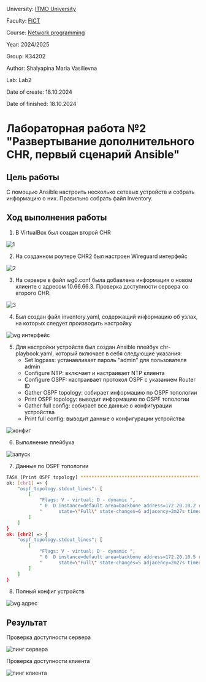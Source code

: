 University: [ITMO University](https://itmo.ru/ru/)

Faculty: [FICT](https://fict.itmo.ru)

Course: [Network programming](https://github.com/itmo-ict-faculty/network-programming)

Year: 2024/2025

Group: K34202

Author: Shalyapina Maria Vasilievna

Lab: Lab2

Date of create: 18.10.2024

Date of finished: 18.10.2024

# Лабораторная работа №2 "Развертывание дополнительного CHR, первый сценарий Ansible"

## Цель работы
С помощью Ansible настроить несколько сетевых устройств и собрать информацию о них. Правильно собрать файл Inventory.

## Ход выполнения работы

1. В VirtualBox был создан второй CHR
 
![1](https://github.com/user-attachments/assets/ee41fa42-d199-4788-afb8-1c3cf7b3c965)

2. На созданном роутере CHR2 был настроен Wireguard интерфейс

![2](https://github.com/user-attachments/assets/7ac31a05-0566-4958-b5c6-2b8b0ef05928)

3. На сервере в файл wg0.conf была добавлена информация о новом клиенте с адресом 10.66.66.3. Проверка доступности сервера со второго CHR:

![3](https://github.com/user-attachments/assets/a0601346-47b7-4b48-bbeb-f9614d007975)

4. Был создан файл inventory.yaml, содержащий информацию об узлах, на которых следует производить настройку

![wg интерфейс](https://github.com/user-attachments/assets/2ee7fbe9-b616-4995-818d-3f3942ca80e4)

5. Для настройки устройств был создан Ansible плейбук chr-playbook.yaml, который включает в себя следующие указания:
   - Set logpass: устанавливает пароль "admin" для пользователя admin
   - Configure NTP: включает и настраивает NTP клиента
   - Configure OSPF: настраивает протокол OSPF с указанием Router ID
   - Gather OSPF topology: собирает информацию по OSPF топологии
   - Print OSPF topology: выводит информацию по OSPF топологии
   - Gather full config: собирает все данные о конфигурации устройства
   - Print full config: выводит данные о конфигурации устройства

![конфиг](https://github.com/user-attachments/assets/3ee9222c-eb77-48c4-a2a4-0993431ab3f4)

6. Выполнение плейбука

![запуск](https://github.com/user-attachments/assets/ace12361-a9c4-4db8-ac99-0b9ca71cbb10)

7. Данные по OSPF топологии

```bash
TASK [Print OSPF topology] ******************************************************************************************************************************************************************
ok: [chr1] => {
    "ospf_topology.stdout_lines": [
        [
            "Flags: V - virtual; D - dynamic ",
            " 0  D instance=default area=backbone address=172.20.10.2 router-id=2.2.2.2 ",
            "      state=\"Full\" state-changes=6 adjacency=2m27s timeout=33s"
        ]
    ]
}
ok: [chr2] => {
    "ospf_topology.stdout_lines": [
        [
            "Flags: V - virtual; D - dynamic ",
            " 0  D instance=default area=backbone address=172.20.10.5 router-id=1.1.1.1 ",
            "      state=\"Full\" state-changes=5 adjacency=2m27s timeout=33s"
        ]
    ]
}
```

8. Полный конфиг устройств

![wg адрес](https://github.com/user-attachments/assets/5b4c387e-79fe-468e-93f2-aa590e31aee1)

## Результат

Проверка доступности сервера

![пинг сервера](https://github.com/user-attachments/assets/3e8a2659-21b8-422a-96a1-f329c3825791)

Проверка доступности клиента

![пинг клиента](https://github.com/user-attachments/assets/a87c4a1a-8915-42cd-a5ac-18dd6eab1d75)
